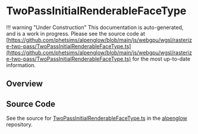 # TwoPassInitialRenderableFaceType

!!! warning "Under Construction"
    This documentation is auto-generated, and is a work in progress. Please see the source code at
    [https://github.com/phetsims/alpenglow/blob/main/js/webgpu/wgsl/rasterize-two-pass/TwoPassInitialRenderableFaceType.ts](https://github.com/phetsims/alpenglow/blob/main/js/webgpu/wgsl/rasterize-two-pass/TwoPassInitialRenderableFaceType.ts) for the most up-to-date information.

## Overview





## Source Code

See the source for [TwoPassInitialRenderableFaceType.ts](https://github.com/phetsims/alpenglow/blob/main/js/webgpu/wgsl/rasterize-two-pass/TwoPassInitialRenderableFaceType.ts) in the [alpenglow](https://github.com/phetsims/alpenglow) repository.
